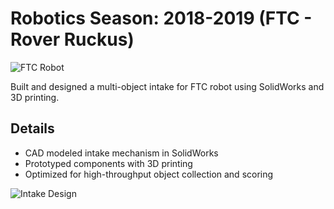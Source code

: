 # Robotics Season: 2018-2019 (FTC - Rover Ruckus)

![FTC Robot](/images/2018Robot.png)


Built and designed a multi-object intake for FTC robot using SolidWorks and 3D printing.

## Details

- CAD modeled intake mechanism in SolidWorks
- Prototyped components with 3D printing
- Optimized for high-throughput object collection and scoring

![Intake Design](/images/2018RobotAtt.png)